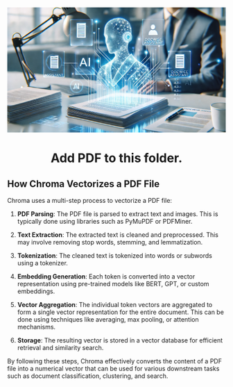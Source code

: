 #
<p align="center">
       <img width="1024" src='../Images/Logo_02.png' alt="Logo">
</p>
<h1 align="center">
Add PDF to this folder.
</h1>


## How Chroma Vectorizes a PDF File

Chroma uses a multi-step process to vectorize a PDF file:

1. **PDF Parsing**: The PDF file is parsed to extract text and images. This is typically done using libraries such as PyMuPDF or PDFMiner.

2. **Text Extraction**: The extracted text is cleaned and preprocessed. This may involve removing stop words, stemming, and lemmatization.

3. **Tokenization**: The cleaned text is tokenized into words or subwords using a tokenizer.

4. **Embedding Generation**: Each token is converted into a vector representation using pre-trained models like BERT, GPT, or custom embeddings.

5. **Vector Aggregation**: The individual token vectors are aggregated to form a single vector representation for the entire document. This can be done using techniques like averaging, max pooling, or attention mechanisms.

6. **Storage**: The resulting vector is stored in a vector database for efficient retrieval and similarity search.

By following these steps, Chroma effectively converts the content of a PDF file into a numerical vector that can be used for various downstream tasks such as document classification, clustering, and search.
